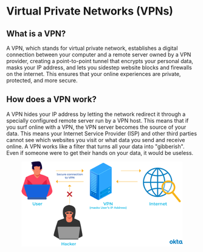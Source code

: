 # Virtual Private Networks (VPNs)

## What is a VPN?

A VPN, which stands for virtual private network, establishes a digital connection between your computer and a remote server owned by a VPN provider, creating a point-to-point tunnel that encrypts your personal data, masks your IP address, and lets you sidestep website blocks and firewalls on the internet. This ensures that your online experiences are private, protected, and more secure.

## How does a VPN work?

A VPN hides your IP address by letting the network redirect it through a specially configured remote server run by a VPN host. This means that if you surf online with a VPN, the VPN server becomes the source of your data. This means your Internet Service Provider (ISP) and other third parties cannot see which websites you visit or what data you send and receive online. A VPN works like a filter that turns all your data into "gibberish". Even if someone were to get their hands on your data, it would be useless.

<figure><img src="../../.gitbook/assets/image (9) (1).png" alt=""><figcaption></figcaption></figure>
